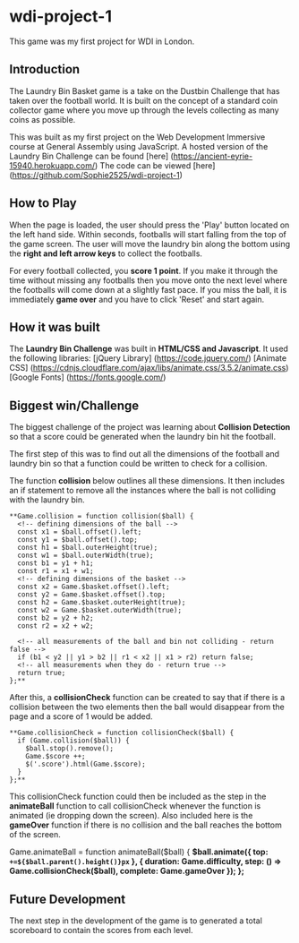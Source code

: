 # wdi-project-1
This game was my first project for WDI in London.


## Introduction
The Laundry Bin Basket game is a take on the Dustbin Challenge that has taken over the football world. It is built on the concept of a standard coin collector game where you move up through the levels collecting as many coins as possible.

This was built as my first project on the Web Development Immersive course at General Assembly using JavaScript. A hosted version of the Laundry Bin Challenge can be found [here] (https://ancient-eyrie-15940.herokuapp.com/) The code can be viewed [here] (https://github.com/Sophie2525/wdi-project-1)

## How to Play
When the page is loaded, the user should press the 'Play' button located on the left hand side. Within seconds, footballs will start falling from the top of the game screen. The user will move the laundry bin along the bottom using the **right and left arrow keys** to collect the footballs.

For every football collected, you **score 1 point**. If you make it through the time without missing any footballs then you move onto the next level where the footballs will come down at a slightly fast pace. If you miss the ball, it is immediately **game over** and you have to click 'Reset' and start again.

## How it was built
The **Laundry Bin Challenge** was built in **HTML/CSS and Javascript**. It used the following libraries:
[jQuery Library] (https://code.jquery.com/)
[Animate CSS] (https://cdnjs.cloudflare.com/ajax/libs/animate.css/3.5.2/animate.css)
[Google Fonts] (https://fonts.google.com/)

## Biggest win/Challenge
The biggest challenge of the project was learning about **Collision Detection** so that a score could be generated when the laundry bin hit the football.

The first step of this was to find out all the dimensions of the football and laundry bin so that a function could be written to check for a collision.

The function **collision** below outlines all these dimensions. It then includes an if statement to remove all the instances where the ball is not colliding with the laundry bin.

    **Game.collision = function collision($ball) {
      <!-- defining dimensions of the ball -->
      const x1 = $ball.offset().left;
      const y1 = $ball.offset().top;
      const h1 = $ball.outerHeight(true);
      const w1 = $ball.outerWidth(true);
      const b1 = y1 + h1;
      const r1 = x1 + w1;
      <!-- defining dimensions of the basket -->
      const x2 = Game.$basket.offset().left;
      const y2 = Game.$basket.offset().top;
      const h2 = Game.$basket.outerHeight(true);
      const w2 = Game.$basket.outerWidth(true);
      const b2 = y2 + h2;
      const r2 = x2 + w2;

      <!-- all measurements of the ball and bin not colliding - return false -->
      if (b1 < y2 || y1 > b2 || r1 < x2 || x1 > r2) return false;
      <!-- all measurements when they do - return true -->
      return true;
    };**

After this, a **collisionCheck** function can be created to say that if there is a collision between the two elements then the ball would disappear from the page and a score of 1 would be added.

    **Game.collisionCheck = function collisionCheck($ball) {
      if (Game.collision($ball)) {
        $ball.stop().remove();
        Game.$score ++;
        $('.score').html(Game.$score);
      }
    };**

This collisionCheck function could then be included as the step in the **animateBall** function to call collisionCheck whenever the function is animated (ie dropping down the screen). Also included here is the **gameOver** function if there is no collision and the ball reaches the bottom of the screen.

Game.animateBall = function animateBall($ball) {
      **$ball.animate({
        top: `+=${$ball.parent().height()}px`
      }, {
        duration: Game.difficulty,
        step: () => Game.collisionCheck($ball),
        complete: Game.gameOver
      });
    };**

## Future Development
The next step in the development of the game is to generated a total scoreboard to contain the scores from each level.
